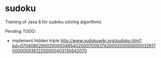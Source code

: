 # sudoku
Training of Java 8 for sudoku solving algorithms

Pending TODO:

- implement hidden triple
http://www.sudokuwiki.org/sudoku.htm?bd=070408029002000004854020007008374200020000000003261700000093612200000403130642070